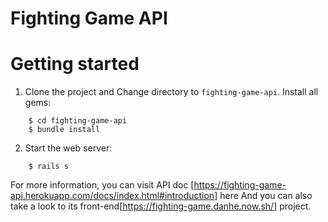 #  Fighting Game API

# Getting started

1. Clone the project and Change directory to `fighting-game-api`. Install all gems:
```
    $ cd fighting-game-api
    $ bundle install
```
2. Start the web server:
```
    $ rails s
```

For more information, you can visit API doc [https://fighting-game-api.herokuapp.com/docs/index.html#introduction] here 
And you can also take a look to its front-end[https://fighting-game.danhe.now.sh/] project.
